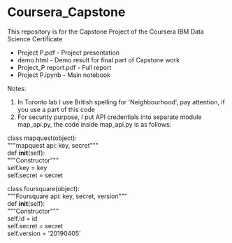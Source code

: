# Coursera_Capstone
This repository is for the Capstone Project of the Coursera IBM Data Science Certificate

- Project P.pdf - Project presentation
- demo.html - Demo result for final part of Capstone work
- Project_P report.pdf - Full report
- Project P.ipynb -  Main notebook

Notes:
1. In Toronto lab I use British spelling for 'Neighbourhood', pay attention, if you use a part of this code
2. For security purpose, I put API credentials into separate module map_api.py,
the code inside map_api.py is as follows:

class mapquest(object):  
    """mapquest api: key, secret"""  
    def __init__(self):  
        """Constructor"""  
        self.key = key  
        self.secret = secret  
          
class foursquare(object):  
    """Foursquare api: key, secret, version"""  
    def __init__(self):  
        """Constructor"""  
        self.id = id   
        self.secret = secret  
        self.version = '20190405'  
        
